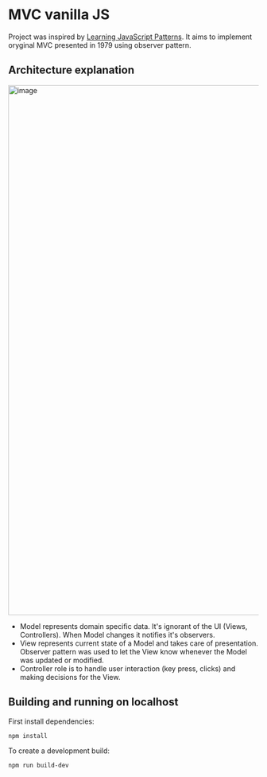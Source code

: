 # MVC vanilla JS

Project was inspired by [Learning JavaScript Patterns](https://www.amazon.com/Learning-JavaScript-Design-Patterns-Developers/dp/1098139879). It aims to implement oryginal MVC presented in 1979 using observer pattern.

## Architecture explanation

<img width="1065" alt="image" src="https://github.com/teoMiesiac/mvc-vanilla-js/assets/21129815/67cb5e1b-ad50-4264-92cf-3694d98ed0eb">

- Model represents domain specific data. It's ignorant of the UI (Views, Controllers). When Model changes it notifies it's observers.
- View represents current state of a Model and takes care of presentation. Observer pattern was used to let the View know whenever the Model was updated or modified.
- Controller role is to handle user interaction (key press, clicks) and making decisions for the View.

## Building and running on localhost

First install dependencies:

```sh
npm install
```

To create a development build:

```sh
npm run build-dev
```
